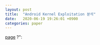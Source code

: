 ```yaml
---
layout: post
title:  "Android Kernel Exploitation 분석"
date:   2020-06-19 19:26:01 +0900
categories: paper
---
```



[page](https://cloudfuzz.github.io/android-kernel-exploitation/chapters/environment-setup.html#workshop-repository)
?":


